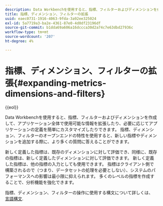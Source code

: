 ```yaml
---
description: Data Workbenchを使用すると、指標、フィルターおよびディメンションを作成して、アプリケーション全体で使用可能な情報を拡張したり、必要に応じてアプリケーションの定義を簡単にカスタマイズしたりできます。 指標、ディメンション、フィルターのオープンエンドの特性を使用すると、新しい指標やディメンションを追加する際に、より多くの質問に答えることができます。
title: 指標、ディメンション、フィルターの拡張
uuid: eaec0731-1916-4063-9fda-3a92ee325024
exl-id: 5a7719a3-ba2e-4361-87e0-4d0df23196df
source-git-commit: b1dda69a606a16dccca30d2a74c7e63dbd27936c
workflow-type: tm+mt
source-wordcount: '207'
ht-degree: 4%

---
```


# 指標、ディメンション、フィルターの拡張{#expanding-metrics-dimensions-and-filters}

{{eol}}

Data Workbenchを使用すると、指標、フィルターおよびディメンションを作成して、アプリケーション全体で使用可能な情報を拡張したり、必要に応じてアプリケーションの定義を簡単にカスタマイズしたりできます。 指標、ディメンション、フィルターのオープンエンドの特性を使用すると、新しい指標やディメンションを追加する際に、より多くの質問に答えることができます。

新しく定義した指標は、既存のディメンションに対して評価でき、同様に、既存の指標は、新しく定義したディメンションに対して評価できます。 新しく定義した指標は、他の指標の入力としても使用できます。 指標はクライアント側で構築されるので（つまり、データセットの処理を必要としない）、システムのパフォーマンスへの影響は最小限に抑えられます。 多くのレベルの指標を作成することで、分析機能を強化できます。

指標、ディメンション、フィルターの操作に使用する構文について詳しくは、 [言語構文](https://experienceleague.adobe.com/docs/data-workbench/using/client/qry-lang-syntx/c-qry-lang-syntx.html).
